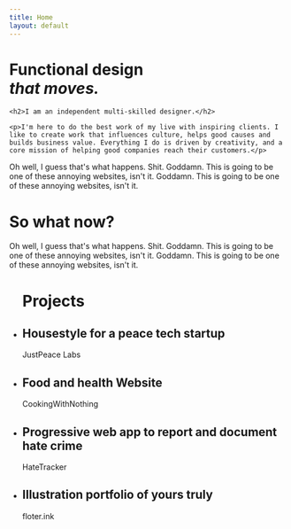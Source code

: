 ```yaml
---
title: Home
layout: default
---
```


<h1>Functional design<br> <em>that moves.</em></h1>					

<div class="cols-33-66">

	<h2>I am an independent multi-skilled designer.</h2>

	<p>I'm here to do the best work of my live with inspiring clients. I like to create work that influences culture, helps good causes and builds business value. Everything I do is driven by creativity, and a core mission of helping good companies reach their customers.</p>

</div>

<p>Oh well, I guess that's what happens. Shit. Goddamn. This is going to be one of these annoying websites, isn't it. Goddamn. This is going to be one of these annoying websites, isn't it.</p>
<h1>So what now?</h1>
<p><span class="dropcap">O</span>h well, I guess that's what happens. Shit. Goddamn. This is going to be one of these annoying websites, isn't it. Goddamn. This is going to be one of these annoying websites, isn't it.</p>
<ul class="projectlist fullcover">		
	<h1>Projects</h1>				
	<li>
		<h2>Housestyle for a peace tech startup</h2>
		JustPeace Labs
	</li>						
	<li>
		<h2>Food and health Website</h2>
		CookingWithNothing
	</li>						
	<li>
		<h2>Progressive web app to report and document hate crime</h2>
		HateTracker
	</li>						
	<li>
		<h2>Illustration portfolio of yours truly</h2>
		floter.ink
	</li>
</ul>